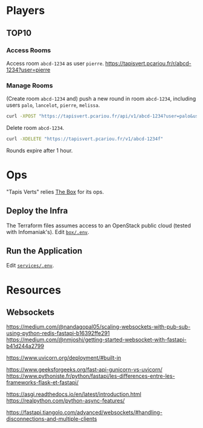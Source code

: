 
# Players

## TOP10

### Access Rooms

Access room `abcd-1234` as user `pierre`.
https://tapisvert.pcariou.fr/r/abcd-1234?user=pierre


### Manage Rooms

(Create room `abcd-1234` and) push a new round in room `abcd-1234`, including users `palo`, `lancelot`, `pierre`, `melissa`.
``` bash
curl -XPOST "https://tapisvert.pcariou.fr/api/v1/abcd-1234?user=palo&user=lancelot&user=pierre&user=melissa"
```

Delete room `abcd-1234`.
``` bash
curl -XDELETE "https://tapisvert.pcariou.fr/v1/abcd-1234f"
```

Rounds expire after 1 hour.


# Ops

"Tapis Verts" relies [The Box](https://github.com/pcarioufr/box) for its ops.

## Deploy the Infra

The Terraform files assumes access to an OpenStack public cloud (tested with Infomaniak's).
Edit [`box/.env`](box/.env).

## Run the Application

Edit [`services/.env`](services/.env).


# Resources

## Websockets

https://medium.com/@nandagopal05/scaling-websockets-with-pub-sub-using-python-redis-fastapi-b16392ffe291
https://medium.com/@nmjoshi/getting-started-websocket-with-fastapi-b41d244a2799

https://www.uvicorn.org/deployment/#built-in

https://www.geeksforgeeks.org/fast-api-gunicorn-vs-uvicorn/
https://www.pythoniste.fr/python/fastapi/les-differences-entre-les-frameworks-flask-et-fastapi/

https://asgi.readthedocs.io/en/latest/introduction.html
https://realpython.com/python-async-features/


https://fastapi.tiangolo.com/advanced/websockets/#handling-disconnections-and-multiple-clients
